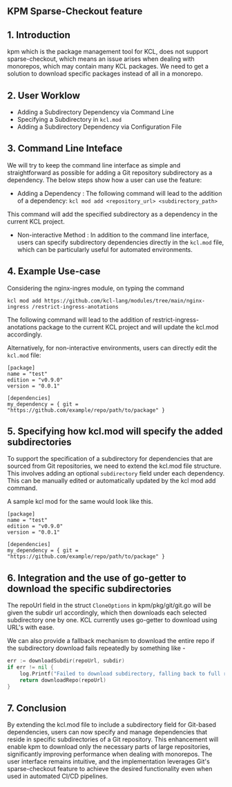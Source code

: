 ## KPM Sparse-Checkout feature

## 1. Introduction
kpm which is the package management tool for KCL, does not support sparse-checkout, which means an issue arises when dealing with monorepos, which may contain many KCL packages. We need to get a solution to download specific packages instead of all in a monorepo.

## 2. User Worklow
- Adding a Subdirectory Dependency via Command Line
- Specifying a Subdirectory in `kcl.mod`
- Adding a Subdirectory Dependency via Configuration File 

## 3. Command Line Inteface 
We will try to keep the command line interface as simple and straightforward as possible for adding a Git repository subdirectory as a dependency. The below steps show how a user can use the feature:

- Adding a Dependency :
The following command will lead to the addition of a dependency:
`kcl mod add <repository_url> <subdirectory_path>`

This command will add the specified subdirectory as a dependency in the current KCL project.

- Non-interactive Method :
In addition to the command line interface, users can specify subdirectory dependencies directly in the `kcl.mod` file, which can be particularly useful for automated environments.

## 4. Example Use-case
Considering the nginx-ingres module, on typing the command 

```
kcl mod add https://github.com/kcl-lang/modules/tree/main/nginx-ingress /restrict-ingress-anotations
``` 

The following command will lead to the addition of restrict-ingress-anotations package to the current KCL project and will update the kcl.mod accordingly.

Alternatively, for non-interactive environments, users can directly edit the `kcl.mod` file:
```
[package]
name = "test"
edition = "v0.9.0"
version = "0.0.1"

[dependencies]
my_dependency = { git = "https://github.com/example/repo/path/to/package" }

```

## 5. Specifying how kcl.mod will specify the added subdirectories
To support the specification of a subdirectory for dependencies that are sourced from Git repositories, we need to extend the kcl.mod file structure. This involves adding an optional `subdirectory` field under each dependency. This can be manually edited or automatically updated by the kcl mod add command.

A sample kcl mod for the same would look like this.

```
[package]
name = "test"
edition = "v0.9.0"
version = "0.0.1"

[dependencies]
my_dependency = { git = "https://github.com/example/repo/path/to/package" }
```

## 6. Integration and the use of go-getter to download the specific subdirectories

The repoUrl field in the struct `CloneOptions` in kpm/pkg/git/git.go will be given the subdir url accordingly, which then downloads each selected subdirectory one by one. KCL currently uses go-getter to download using URL's with ease.

We can also provide a fallback mechanism to download the entire repo if the subdirectory download fails repeatedly by something like - 

```Go
err := downloadSubdir(repoUrl, subdir)
if err != nil {
    log.Printf("Failed to download subdirectory, falling back to full repository: %v", err)
    return downloadRepo(repoUrl)
}

```

## 7. Conclusion
By extending the kcl.mod file to include a subdirectory field for Git-based dependencies, users can now specify and manage dependencies that reside in specific subdirectories of a Git repository. This enhancement will enable kpm to download only the necessary parts of large repositories, significantly improving performance when dealing with monorepos. The user interface remains intuitive, and the implementation leverages Git's sparse-checkout feature to achieve the desired functionality even when used in automated CI/CD pipelines.